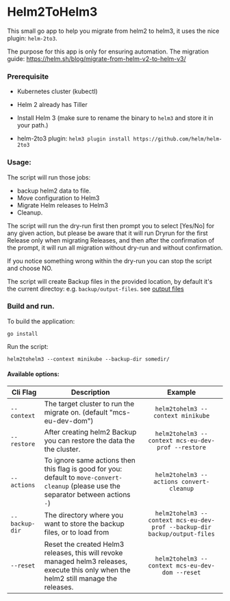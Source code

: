 # Helm2ToHelm3

This small go app to help you migrate from helm2 to helm3,
it uses the nice plugin: `helm-2to3`.

The purpose for this app is only for ensuring automation.
The migration guide: https://helm.sh/blog/migrate-from-helm-v2-to-helm-v3/


### Prerequisite

- Kubernetes cluster (kubectl)

- Helm 2 already has Tiller

- Install Helm 3 (make sure to rename the binary to `helm3` and store it in your path.)

- helm-2to3 plugin: `helm3 plugin install https://github.com/helm/helm-2to3`


### Usage:

The script will run those jobs: 
- backup helm2 data to file.
- Move configuration to Helm3
- Migrate Helm releases to Helm3
- Cleanup.


The script will run the dry-run first then prompt you to select [Yes/No] for any given action, but please be aware that it will run Dryrun for the first Release only when migrating Releases,
and then after the confirmation of the prompt, it will run all migration without dry-run and without confirmation.

If you notice something wrong within the dry-run you can stop the script and choose NO.

The script will create Backup files in the provided location, by default it's the current directoy: e.g. `backup/output-files`. see [output files](backup/output-files/README.md)

### Build and run.

To build the application:

```
go install
```

Run the script:
```
helm2tohelm3 --context minikube --backup-dir somedir/
```


#### Available options:

| Cli Flag       | Description | Example |
| -------------- | -------------- |:-----------:|
| `--context`    | The target cluster to run the migrate on. (default "mcs-eu-dev-dom") | `helm2tohelm3 --context minikube`
| `--restore`    | After creating helm2 Backup you can restore the data the the cluster.  | `helm2tohelm3 --context mcs-eu-dev-prof --restore`
| `--actions`    | To ignore same actions then this flag is good for you: default to `move-convert-cleanup` (please use the separator between actions `-`)  | `helm2tohelm3 --actions convert-cleanup`
| `--backup-dir` | The directory where you want to store the backup files, or to load from | `helm2tohelm3 --context mcs-eu-dev-prof --backup-dir backup/output-files`
| `--reset`      | Reset the created Helm3 releases, this will revoke managed helm3 releases, execute this only when the helm2 still manage the releases.  | `helm2tohelm3 --context mcs-eu-dev-dom --reset`